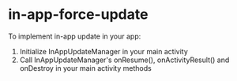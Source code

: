 # in-app-force-update

To implement in-app update in your app:

1) Initialize InAppUpdateManager in your main activity
2) Call InAppUpdateManager's onResume(), onActivityResult() and onDestroy in your main activity methods

